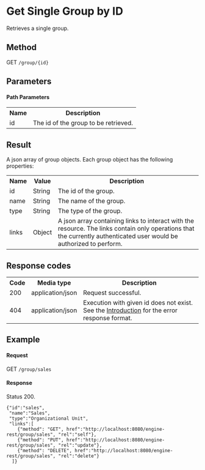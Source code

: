 Get Single Group by ID
=====================

Retrieves a single group.


Method
------

GET `/group/{id}`


Parameters
----------

#### Path Parameters

<table class="table table-striped">
  <tr>
    <th>Name</th>
    <th>Description</th>
  </tr>
  <tr>
    <td>id</td>
    <td>The id of the group to be retrieved.</td>
  </tr>
</table>


Result
------

A json array of group objects.
Each group object has the following properties:

<table class="table table-striped">
  <tr>
    <th>Name</th>
    <th>Value</th>
    <th>Description</th>
  </tr>
  <tr>
    <td>id</td>
    <td>String</td>
    <td>The id of the group.</td>
  </tr>
  <tr>
    <td>name</td>
    <td>String</td>
    <td>The name of the group.</td>
  </tr>
  <tr>
    <td>type</td>
    <td>String</td>
    <td>The type of the group.</td>
  </tr> 
  <tr>
    <td>links</td>
    <td>Object</td>
    <td>A json array containing links to interact with the resource. The links contain only operations that the currently authenticated user would be authorized to perform.</td>
  </tr>
</table>


Response codes
--------------

<table class="table table-striped">
  <tr>
    <th>Code</th>
    <th>Media type</th>
    <th>Description</th>
  </tr>
  <tr>
    <td>200</td>
    <td>application/json</td>
    <td>Request successful.</td>
  </tr>
  <tr>
    <td>404</td>
    <td>application/json</td>
    <td>Execution with given id does not exist. See the <a href="/api-references/rest/#!/overview/introduction">Introduction</a> for the error response format.</td>
  </tr>
</table>

Example
-------

#### Request

GET `/group/sales`
  
#### Response

Status 200.

    {"id":"sales",
     "name":"Sales",
     "type":"Organizational Unit",
     "links":[
        {"method": "GET", href":"http://localhost:8080/engine-rest/group/sales", "rel":"self"},
        {"method": "PUT", href":"http://localhost:8080/engine-rest/group/sales", "rel":"update"},
        {"method": "DELETE", href":"http://localhost:8080/engine-rest/group/sales", "rel":"delete"}
      ]}